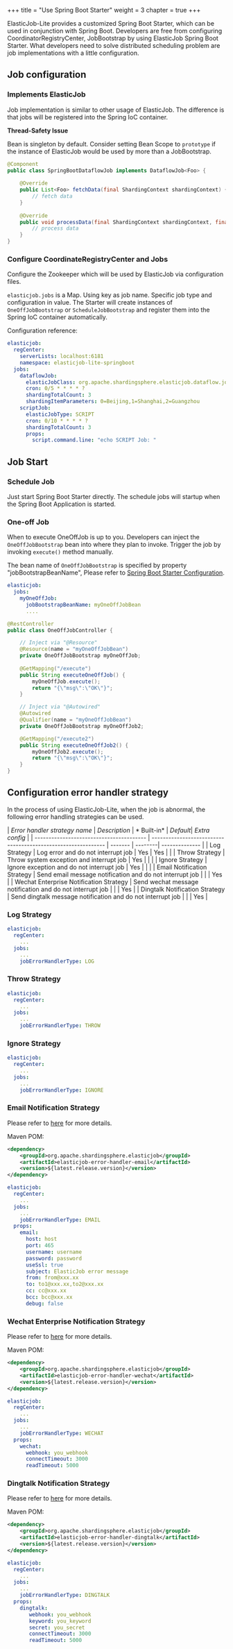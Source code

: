 +++ title = "Use Spring Boot Starter"
weight = 3 chapter = true +++

ElasticJob-Lite provides a customized Spring Boot Starter, which can be used in conjunction with Spring Boot. Developers
are free from configuring CoordinatorRegistryCenter, JobBootstrap by using ElasticJob Spring Boot Starter. What
developers need to solve distributed scheduling problem are job implementations with a little configuration.

## Job configuration

### Implements ElasticJob

Job implementation is similar to other usage of ElasticJob. The difference is that jobs will be registered into the
Spring IoC container.

**Thread-Safety Issue**

Bean is singleton by default. Consider setting Bean Scope to `prototype` if the instance of ElasticJob would be used by
more than a JobBootstrap.

```java
@Component
public class SpringBootDataflowJob implements DataflowJob<Foo> {
    
    @Override
    public List<Foo> fetchData(final ShardingContext shardingContext) {
        // fetch data
    }
    
    @Override
    public void processData(final ShardingContext shardingContext, final List<Foo> data) {
        // process data
    }
}
```

### Configure CoordinateRegistryCenter and Jobs

Configure the Zookeeper which will be used by ElasticJob via configuration files.

`elasticjob.jobs` is a Map. Using key as job name. Specific job type and configuration in value. The Starter will create
instances of `OneOffJobBootstrap` or `ScheduleJobBootstrap` and register them into the Spring IoC container
automatically.

Configuration reference:

```yaml
elasticjob:
  regCenter:
    serverLists: localhost:6181
    namespace: elasticjob-lite-springboot
  jobs:
    dataflowJob:
      elasticJobClass: org.apache.shardingsphere.elasticjob.dataflow.job.DataflowJob
      cron: 0/5 * * * * ?
      shardingTotalCount: 3
      shardingItemParameters: 0=Beijing,1=Shanghai,2=Guangzhou
    scriptJob:
      elasticJobType: SCRIPT
      cron: 0/10 * * * * ?
      shardingTotalCount: 3
      props:
        script.command.line: "echo SCRIPT Job: "
```

## Job Start

### Schedule Job

Just start Spring Boot Starter directly. The schedule jobs will startup when the Spring Boot Application is started.

### One-off Job

When to execute OneOffJob is up to you. Developers can inject the `OneOffJobBootstrap` bean into where they plan to
invoke. Trigger the job by invoking `execute()` method manually.

The bean name of `OneOffJobBootstrap` is specified by property "jobBootstrapBeanName", Please refer
to [Spring Boot Starter Configuration](/en/user-manual/elasticjob-lite/configuration/spring-boot-starter).

```yaml
elasticjob:
  jobs:
    myOneOffJob:
      jobBootstrapBeanName: myOneOffJobBean
      ....
```

```java
@RestController
public class OneOffJobController {

    // Inject via "@Resource"
    @Resource(name = "myOneOffJobBean")
    private OneOffJobBootstrap myOneOffJob;
    
    @GetMapping("/execute")
    public String executeOneOffJob() {
        myOneOffJob.execute();
        return "{\"msg\":\"OK\"}";
    }

    // Inject via "@Autowired"
    @Autowired
    @Qualifier(name = "myOneOffJobBean")
    private OneOffJobBootstrap myOneOffJob2;

    @GetMapping("/execute2")
    public String executeOneOffJob2() {
        myOneOffJob2.execute();
        return "{\"msg\":\"OK\"}";
    }
}
```

## Configuration error handler strategy

In the process of using ElasticJob-Lite, when the job is abnormal, the following error handling strategies can be used.

| *Error handler strategy name*            | *Description*                                                 |  *
Built-in*  | *Default*| *Extra config*   |
| ---------------------------------------- | ------------------------------------------------------------- |  -------     |  --------|  --------------  |
| Log Strategy                             | Log error and do not interrupt job                            |   Yes        |     Yes  |                  |
| Throw Strategy                           | Throw system exception and interrupt job                      |   Yes        |          |                  |
| Ignore Strategy                          | Ignore exception and do not interrupt job                     |   Yes        |          |                  |
| Email Notification Strategy              | Send email message notification and do not interrupt job      |              |          |    Yes           |
| Wechat Enterprise Notification Strategy  | Send wechat message notification and do not interrupt job     |              |          |    Yes           |
| Dingtalk Notification Strategy           | Send dingtalk message notification and do not interrupt job   |              |          |    Yes           |

### Log Strategy

```yaml
elasticjob:
  regCenter:
    ...
  jobs:
    ...
    jobErrorHandlerType: LOG 
```

### Throw Strategy

```yaml
elasticjob:
  regCenter:
    ...
  jobs:
    ...
    jobErrorHandlerType: THROW 
```

### Ignore Strategy

```yaml
elasticjob:
  regCenter:
    ...
  jobs:
    ...
    jobErrorHandlerType: IGNORE 
```

### Email Notification Strategy

Please refer
to [here](/en/user-manual/elasticjob-lite/configuration/built-in-strategy/error-handler/#email-notification-strategy)
for more details.

Maven POM:

```xml
<dependency>
    <groupId>org.apache.shardingsphere.elasticjob</groupId>
    <artifactId>elasticjob-error-handler-email</artifactId>
    <version>${latest.release.version}</version>
</dependency>
```

```yaml
elasticjob:
  regCenter:
    ...
  jobs:
    ...
    jobErrorHandlerType: EMAIL 
  props:
    email:
      host: host
      port: 465
      username: username
      password: password
      useSsl: true
      subject: ElasticJob error message
      from: from@xxx.xx
      to: to1@xxx.xx,to2@xxx.xx
      cc: cc@xxx.xx
      bcc: bcc@xxx.xx
      debug: false
```

### Wechat Enterprise Notification Strategy

Please refer
to [here](/en/user-manual/elasticjob-lite/configuration/built-in-strategy/error-handler/#wechat-enterprise-notification-strategy)
for more details.

Maven POM:

```xml
<dependency>
    <groupId>org.apache.shardingsphere.elasticjob</groupId>
    <artifactId>elasticjob-error-handler-wechat</artifactId>
    <version>${latest.release.version}</version>
</dependency>
```

```yaml
elasticjob:
  regCenter:
    ...
  jobs:
    ...
    jobErrorHandlerType: WECHAT 
  props:
    wechat:
      webhook: you_webhook
      connectTimeout: 3000
      readTimeout: 5000
```

### Dingtalk Notification Strategy

Please refer
to [here](/en/user-manual/elasticjob-lite/configuration/built-in-strategy/error-handler/#dingtalk-notification-strategy)
for more details.

Maven POM:

```xml
<dependency>
    <groupId>org.apache.shardingsphere.elasticjob</groupId>
    <artifactId>elasticjob-error-handler-dingtalk</artifactId>
    <version>${latest.release.version}</version>
</dependency>
```

```yaml
elasticjob:
  regCenter:
    ...
  jobs:
    ...
    jobErrorHandlerType: DINGTALK 
  props:
    dingtalk:
       webhook: you_webhook
       keyword: you_keyword
       secret: you_secret
       connectTimeout: 3000
       readTimeout: 5000
```